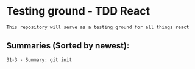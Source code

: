 # Testing ground - TDD React
```
This repository will serve as a testing ground for all things react
```

## Summaries (Sorted by newest):
```
31-3 - Summary: git init


```